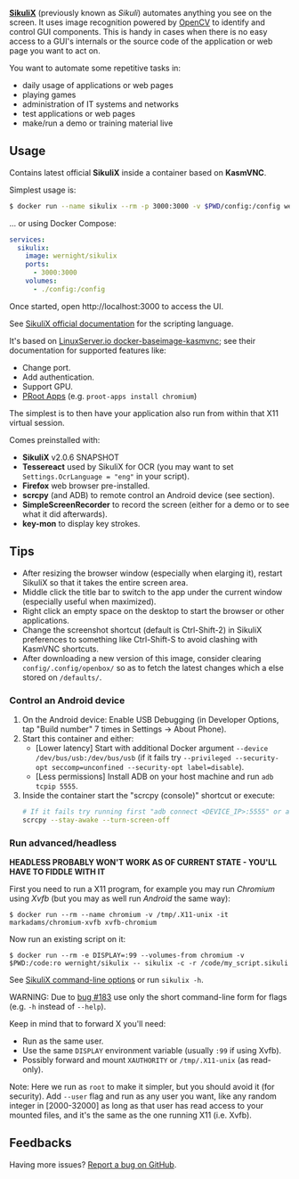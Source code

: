 **[SikuliX](http://www.sikulix.com/)** (previously known as *Sikuli*) automates anything you see on the screen. It uses image recognition powered by [OpenCV](http://opencv.org/) to identify and control GUI components. This is handy in cases when there is no easy access to a GUI's internals or the source code of the application or web page you want to act on.

You want to automate some repetitive tasks in:

  - daily usage of applications or web pages
  - playing games
  - administration of IT systems and networks
  - test applications or web pages
  - make/run a demo or training material live


## Usage

Contains latest official **SikuliX** inside a container based on **KasmVNC**.

Simplest usage is:


```bash
$ docker run --name sikulix --rm -p 3000:3000 -v $PWD/config:/config wernight/sikulix
```

... or using Docker Compose:

```yaml
services:
  sikulix:
    image: wernight/sikulix
    ports:
      - 3000:3000
    volumes:
      - ./config:/config
```

Once started, open http://localhost:3000 to access the UI.

See [SikuliX official documentation](https://sikulix.github.io/docs) for the scripting language.

It's based on [LinuxServer.io docker-baseimage-kasmvnc](https://github.com/linuxserver/docker-baseimage-kasmvnc);
see their documentation for supported features like:

  - Change port.
  - Add authentication.
  - Support GPU.
  - [PRoot Apps](https://github.com/linuxserver/proot-apps) (e.g. `proot-apps install chromium`)

The simplest is to then have your application also run from within that X11 virtual session.

Comes preinstalled with:

  - **SikuliX** v2.0.6 SNAPSHOT
  - **Tessereact** used by SikuliX for OCR (you may want to set `Settings.OcrLanguage = "eng"` in your script).
  - **Firefox** web browser pre-installed.
  - **scrcpy** (and ADB) to remote control an Android device (see section).
  - **SimpleScreenRecorder** to record the screen (either for a demo or to see what it did afterwards).
  - **key-mon** to display key strokes.


## Tips

  - After resizing the browser window (especially when elarging it), restart SikuliX so that it takes the entire screen area.
  - Middle click the title bar to switch to the app under the current window (especially useful when maximized).
  - Right click an empty space on the desktop to start the browser or other applications.
  - Change the screenshot shortcut (default is Ctrl-Shift-2) in SikuliX preferences to something like Ctrl-Shift-S to avoid clashing with KasmVNC shortcuts.
  - After downloading a new version of this image, consider clearing `config/.config/openbox/` so as to fetch the latest changes which a else stored on `/defaults/`.


### Control an Android device

 1. On the Android device: Enable USB Debugging (in Developer Options, tap "Build number" 7 times in Settings → About Phone).
 1. Start this container and either:
      - [Lower latency] Start with additional Docker argument `--device /dev/bus/usb:/dev/bus/usb` (if it fails try `--privileged --security-opt seccomp=unconfined --security-opt label=disable`).
      - [Less permissions] Install ADB on your host machine and run `adb tcpip 5555`.
 1. Inside the container start the "scrcpy (console)" shortcut or execute:
    ```bash
    # If it fails try running first "adb connect <DEVICE_IP>:5555" or add "--tcp=<DEVICE_IP>:5555" argument to scrcpy.
    scrcpy --stay-awake --turn-screen-off
    ```


### Run advanced/headless

**HEADLESS PROBABLY WON'T WORK AS OF CURRENT STATE - YOU'LL HAVE TO FIDDLE WITH IT**

First you need to run a X11 program, for example you may run *Chromium* using *Xvfb* (but you may as well run *Android* the same way):

    $ docker run --rm --name chromium -v /tmp/.X11-unix -it markadams/chromium-xvfb xvfb-chromium

Now run an existing script on it:

    $ docker run --rm -e DISPLAY=:99 --volumes-from chromium -v $PWD:/code:ro wernight/sikulix -- sikulix -c -r /code/my_script.sikuli

See [SikuliX command-line options](https://sikulix-2014.readthedocs.org/en/latest/faq/010-command-line.html) or run `sikulix -h`.

WARNING: Due to [bug #183](https://github.com/RaiMan/SikuliX-2014/issues/183) use only the short command-line form for flags (e.g. `-h` instead of `--help`).

Keep in mind that to forward X you'll need:

  * Run as the same user.
  * Use the same `DISPLAY` environment variable (usually `:99` if using Xvfb).
  * Possibly forward and mount `XAUTHORITY` or `/tmp/.X11-unix` (as read-only).

Note: Here we run as `root` to make it simpler, but you should avoid it (for security). Add `--user` flag and run as any user you want, like any random integer in [2000-32000] as long as that user has read access to your mounted files, and it's the same as the one running X11 (i.e. Xvfb).


## Feedbacks

Having more issues? [Report a bug on GitHub](https://github.com/wernight/docker-sikulix/issues).
